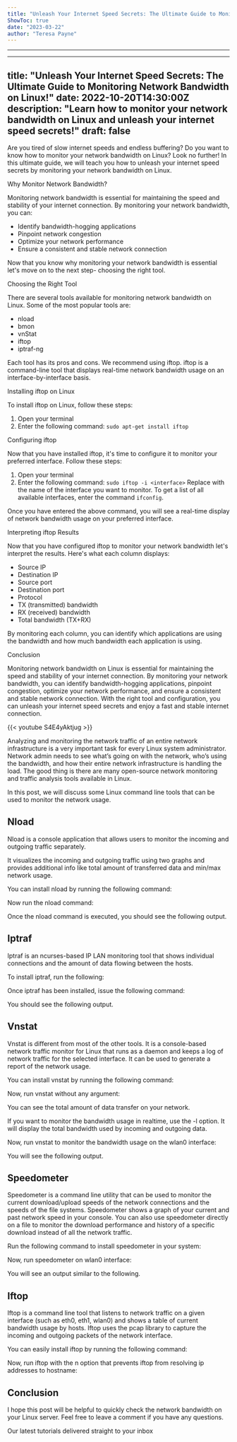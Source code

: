 ```yaml
---
title: "Unleash Your Internet Speed Secrets: The Ultimate Guide to Monitoring Network Bandwidth on Linux!"
ShowToc: true 
date: "2023-03-22"
author: "Teresa Payne"
---
```

*****
---
title: "Unleash Your Internet Speed Secrets: The Ultimate Guide to Monitoring Network Bandwidth on Linux!"
date: 2022-10-20T14:30:00Z
description: "Learn how to monitor your network bandwidth on Linux and unleash your internet speed secrets!"
draft: false
---

Are you tired of slow internet speeds and endless buffering? Do you want to know how to monitor your network bandwidth on Linux? Look no further! In this ultimate guide, we will teach you how to unleash your internet speed secrets by monitoring your network bandwidth on Linux.

Why Monitor Network Bandwidth?

Monitoring network bandwidth is essential for maintaining the speed and stability of your internet connection. By monitoring your network bandwidth, you can:

- Identify bandwidth-hogging applications
- Pinpoint network congestion
- Optimize your network performance
- Ensure a consistent and stable network connection

Now that you know why monitoring your network bandwidth is essential let's move on to the next step- choosing the right tool.

Choosing the Right Tool

There are several tools available for monitoring network bandwidth on Linux. Some of the most popular tools are:

- nload
- bmon
- vnStat
- iftop
- iptraf-ng

Each tool has its pros and cons. We recommend using iftop. iftop is a command-line tool that displays real-time network bandwidth usage on an interface-by-interface basis.

Installing iftop on Linux

To install iftop on Linux, follow these steps:

1. Open your terminal
2. Enter the following command: `sudo apt-get install iftop`

Configuring iftop

Now that you have installed iftop, it's time to configure it to monitor your preferred interface. Follow these steps:

1. Open your terminal
2. Enter the following command: `sudo iftop -i <interface>`
   Replace <interface> with the name of the interface you want to monitor. To get a list of all available interfaces, enter the command `ifconfig`.

Once you have entered the above command, you will see a real-time display of network bandwidth usage on your preferred interface.

Interpreting iftop Results

Now that you have configured iftop to monitor your network bandwidth let's interpret the results. Here's what each column displays:

- Source IP
- Destination IP
- Source port
- Destination port
- Protocol
- TX (transmitted) bandwidth
- RX (received) bandwidth
- Total bandwidth (TX+RX)

By monitoring each column, you can identify which applications are using the bandwidth and how much bandwidth each application is using.

Conclusion

Monitoring network bandwidth on Linux is essential for maintaining the speed and stability of your internet connection. By monitoring your network bandwidth, you can identify bandwidth-hogging applications, pinpoint congestion, optimize your network performance, and ensure a consistent and stable network connection. With the right tool and configuration, you can unleash your internet speed secrets and enjoy a fast and stable internet connection.

{{< youtube S4E4yAktjug >}} 



Analyzing and monitoring the network traffic of an entire network infrastructure is a very important task for every Linux system administrator. Network admin needs to see what’s going on with the network, who’s using the bandwidth, and how their entire network infrastructure is handling the load. The good thing is there are many open-source network monitoring and traffic analysis tools available in Linux.
 
In this post, we will discuss some Linux command line tools that can be used to monitor the network usage.
 
## Nload
 
Nload is a console application that allows users to monitor the incoming and outgoing traffic separately.
 
It visualizes the incoming and outgoing traffic using two graphs and provides additional info like total amount of transferred data and min/max network usage.
 
You can install nload by running the following command:
 
Now run the nload command:
 
Once the nload command is executed, you should see the following output.
 

 
## Iptraf
 
Iptraf is an ncurses-based IP LAN monitoring tool that shows individual connections and the amount of data flowing between the hosts.
 
To install iptraf, run the following:
 
Once iptraf has been installed, issue the following command:
 
You should see the following output.
 
## Vnstat
 
Vnstat is different from most of the other tools. It is a console-based network traffic monitor for Linux that runs as a daemon and keeps a log of network traffic for the selected interface. It can be used to generate a report of the network usage.
 
You can install vnstat by running the following command:
 
Now, run vnstat without any argument:
 
You can see the total amount of data transfer on your network.
 
If you want to monitor the bandwidth usage in realtime, use the -l option. It will display the total bandwidth used by incoming and outgoing data.
 
Now, run vnstat to monitor the bandwidth usage on the wlan0 interface:
 
You will see the following output.
 
## Speedometer
 
Speedometer is a command line utility that can be used to monitor the current download/upload speeds of the network connections and the speeds of the file systems. Speedometer shows a graph of your current and past network speed in your console. You can also use speedometer directly on a file to monitor the download performance and history of a specific download instead of all the network traffic.
 
Run the following command to install speedometer in your system:
 
Now, run speedometer on  wlan0 interface:
 
You will see an output similar to the following.
 
## Iftop
 
Iftop is a command line tool that listens to network traffic on a given interface (such as eth0, eth1, wlan0) and shows a table of current bandwidth usage by hosts. Iftop uses the pcap library to capture the incoming and outgoing packets of the network interface.
 
You can easily install iftop by running the following command:
 
Now, run iftop with the n option that prevents iftop from resolving ip addresses to hostname:
 
## Conclusion
 
I hope this post will be helpful to quickly check the network bandwidth on your Linux server. Feel free to leave a comment if you have any questions.
 
Our latest tutorials delivered straight to your inbox




